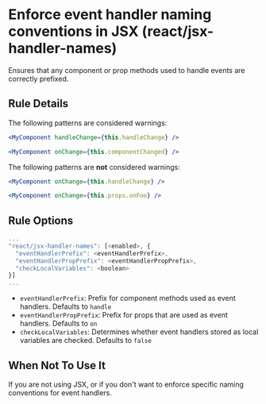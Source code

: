 # Enforce event handler naming conventions in JSX (react/jsx-handler-names)

Ensures that any component or prop methods used to handle events are correctly prefixed.

## Rule Details

The following patterns are considered warnings:

```jsx
<MyComponent handleChange={this.handleChange} />
```

```jsx
<MyComponent onChange={this.componentChanged} />
```

The following patterns are **not** considered warnings:

```jsx
<MyComponent onChange={this.handleChange} />
```

```jsx
<MyComponent onChange={this.props.onFoo} />
```

## Rule Options

```js
...
"react/jsx-handler-names": [<enabled>, {
  "eventHandlerPrefix": <eventHandlerPrefix>,
  "eventHandlerPropPrefix": <eventHandlerPropPrefix>,
  "checkLocalVariables": <boolean>
}]
...
```

* `eventHandlerPrefix`: Prefix for component methods used as event handlers. Defaults to `handle`
* `eventHandlerPropPrefix`: Prefix for props that are used as event handlers. Defaults to `on`
* `checkLocalVariables`: Determines whether event handlers stored as local variables are checked. Defaults to `false`

## When Not To Use It

If you are not using JSX, or if you don't want to enforce specific naming conventions for event handlers.
